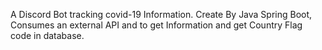 A Discord Bot tracking covid-19 Information. Create By Java Spring Boot, Consumes an external API and to get Information and get Country Flag code in database.
